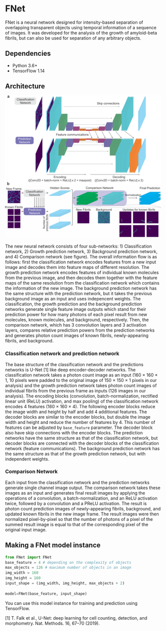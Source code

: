 # FNet

FNet is a neural network designed for intensity-based separation of overlapping transparent objects using temporal information of a sequence of images. It was developed for the analysis of the growth of amyloid-beta fibrils, but can also be used for separation of any arbitrary objects.

## Dependencies
* Python 3.6+
* TensorFlow 1.14

## Architecture
![FNet](FNet.png)

The new neural network consists of four sub-networks: 1) Classification network, 2) Growth prediction network, 3) Background prediction network, and 4) Comparison network (see figure). The overall information flow is as follows: first the classification network encodes features from a new input image and decodes them into feature maps of different resolution. The growth prediction network encodes features of individual known molecules from the previous image, and then decodes them together with the feature maps of the same resolution from the classification network which contains the information of the new image. The background prediction network has the same structure with the prediction network, but it takes the previous background image as an input and uses indepencent weights. The classification, the growth prediction and the background prediction networks generate single feature image outputs which stand for their prediction power for how many photons of each pixel result from new molecules, known molecules, and background, respectively. Then, the comparison network, which has 3 convolution layers and 3 activation layers, compares relative prediction powers from the prediction networks and generates photon count images of known fibrils, newly-appearing fibrils, and background.

### Classification network and prediction network
The base structure of the classification network and the predictions networks is U-Net [1] like deep encoder-decoder networks. The classification network takes a photon count image as an input (160 × 160 × 1, 10 pixels were padded to the original image of 150 × 150 × 1 pixels in our analysis) and the growth prediction network takes photon count images of individual fibrils from the previous frame as inputs (126 images in our analysis). The encoding blocks (convolution, batch-normalization, rectified linear unit (ReLU) activation, and max pooling) of the classification network encodes 4 features (160 × 160 × 4). The following encoder blocks reduce the image width and height by half and add 4 additional features. The decoder blocks are similar to the encoder blocks, but double the image width and height and reduce the number of features by 4. This number of features can be adjusted by `base_feature` parameter. The decoder block also have skip connections with the encoder blocks. The prediction networks have the same structure as that of the classification network, but decoder blocks are connected with the decoder blocks of the classification network (feature communications). The background prediction network has the same structure as that of the growth prediction network, but with independent weights.

### Comparison Network
Each input from the classification network and the prediction networks generate single channel image output. The comparison network takes these images as an input and generates final result images by applying the operations of a convolution, a batch-normalization, and an ReLU activation twice, followed by a convolution and a PReLU activation. The result is photon count prediction images of newly-appearing fibrils, background, and updated known fibrils in the new image frame. The result images were then normalized pixel-by-pixel so that the number of photons of a pixel of the summed result image is equal to that of the corresponding pixel of the original input image.

## Making a FNet model instance
```Python
from FNet import FNet
base_feature = 4 # depending on the complexity of objects
max_objects = 126 # maximum number of objects in an image
img_width = 160
img_height = 160
input_shape = (img_width, img_height, max_objects + 2)

model=FNet(base_feature, input_shape)
```
You can use this model instance for training and prediction using TensorFlow.

[1] T. Falk et al., U-Net: deep learning for cell counting, detection, and morphometry. Nat. Methods. 16, 67–70 (2019).
